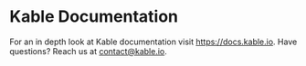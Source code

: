 # Kable Documentation

For an in depth look at Kable documentation visit https://docs.kable.io. Have questions? Reach us at contact@kable.io.
